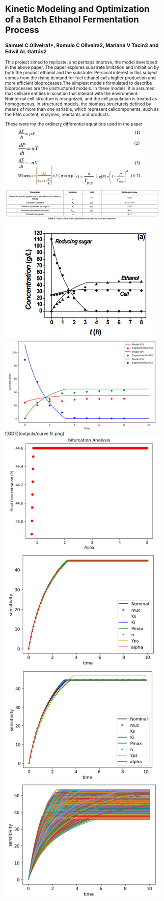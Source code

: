 # Kinetic Modeling and Optimization of a Batch Ethanol Fermentation Process
### Samuel C Oliveira1*, Romulo C Oliveira2, Mariana V Tacin2 and Edwil AL Gattás2
This project aimed to replicate, and perhaps improve, the model developed in the above paper. The paper explores substrate limitation and inhibition by both the product ethanol and the substrate. Personal interest in this subject comes from the rising demand for fuel ethanol calls higher production and more efficient bioprocesses.The simplest models formulated to describe bioprocesses are the unstructured models. In these models, it is assumed that cellsare entities in solution that interact with the environment. Nointernal cell structure is recognized, and the cell population is treated as homogeneous. In structured models, the biomass structureis defined by means of more than one variable, which represent cellcomponents, such as the RNA content, enzymes, reactants and products.

These were my the ordinary differential equations used in the paper
![ODE](outputs/equations.png) \
![ODE](outputs/parameters.png)
![ODE](outputs/paper_fit.png) \
![ODE](outputs/fitting.png) \
![ODE](outputs/curve fit.png) \
![ODE](outputs/bifurcation.png) \
![ODE](outputs/sensitivity_1%.png) \
![ODE](outputs/sensitivity_5%.png) \
![ODE](outputs/global_sensitivity.png) 
